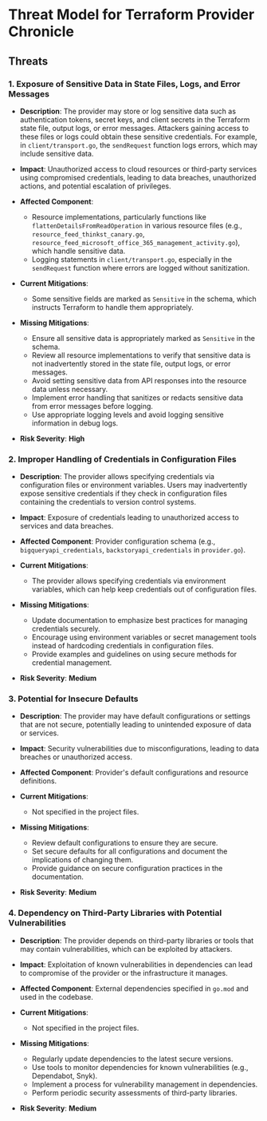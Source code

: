 # Threat Model for Terraform Provider Chronicle

## Threats

### 1. Exposure of Sensitive Data in State Files, Logs, and Error Messages

- **Description**: The provider may store or log sensitive data such as authentication tokens, secret keys, and client secrets in the Terraform state file, output logs, or error messages. Attackers gaining access to these files or logs could obtain these sensitive credentials. For example, in `client/transport.go`, the `sendRequest` function logs errors, which may include sensitive data.

- **Impact**: Unauthorized access to cloud resources or third-party services using compromised credentials, leading to data breaches, unauthorized actions, and potential escalation of privileges.

- **Affected Component**:
  - Resource implementations, particularly functions like `flattenDetailsFromReadOperation` in various resource files (e.g., `resource_feed_thinkst_canary.go`, `resource_feed_microsoft_office_365_management_activity.go`), which handle sensitive data.
  - Logging statements in `client/transport.go`, especially in the `sendRequest` function where errors are logged without sanitization.

- **Current Mitigations**:
  - Some sensitive fields are marked as `Sensitive` in the schema, which instructs Terraform to handle them appropriately.

- **Missing Mitigations**:
  - Ensure all sensitive data is appropriately marked as `Sensitive` in the schema.
  - Review all resource implementations to verify that sensitive data is not inadvertently stored in the state file, output logs, or error messages.
  - Avoid setting sensitive data from API responses into the resource data unless necessary.
  - Implement error handling that sanitizes or redacts sensitive data from error messages before logging.
  - Use appropriate logging levels and avoid logging sensitive information in debug logs.

- **Risk Severity**: **High**

### 2. Improper Handling of Credentials in Configuration Files

- **Description**: The provider allows specifying credentials via configuration files or environment variables. Users may inadvertently expose sensitive credentials if they check in configuration files containing the credentials to version control systems.

- **Impact**: Exposure of credentials leading to unauthorized access to services and data breaches.

- **Affected Component**: Provider configuration schema (e.g., `bigqueryapi_credentials`, `backstoryapi_credentials` in `provider.go`).

- **Current Mitigations**:
  - The provider allows specifying credentials via environment variables, which can help keep credentials out of configuration files.

- **Missing Mitigations**:
  - Update documentation to emphasize best practices for managing credentials securely.
  - Encourage using environment variables or secret management tools instead of hardcoding credentials in configuration files.
  - Provide examples and guidelines on using secure methods for credential management.

- **Risk Severity**: **Medium**

### 3. Potential for Insecure Defaults

- **Description**: The provider may have default configurations or settings that are not secure, potentially leading to unintended exposure of data or services.

- **Impact**: Security vulnerabilities due to misconfigurations, leading to data breaches or unauthorized access.

- **Affected Component**: Provider's default configurations and resource definitions.

- **Current Mitigations**:
  - Not specified in the project files.

- **Missing Mitigations**:
  - Review default configurations to ensure they are secure.
  - Set secure defaults for all configurations and document the implications of changing them.
  - Provide guidance on secure configuration practices in the documentation.

- **Risk Severity**: **Medium**

### 4. Dependency on Third-Party Libraries with Potential Vulnerabilities

- **Description**: The provider depends on third-party libraries or tools that may contain vulnerabilities, which can be exploited by attackers.

- **Impact**: Exploitation of known vulnerabilities in dependencies can lead to compromise of the provider or the infrastructure it manages.

- **Affected Component**: External dependencies specified in `go.mod` and used in the codebase.

- **Current Mitigations**:
  - Not specified in the project files.

- **Missing Mitigations**:
  - Regularly update dependencies to the latest secure versions.
  - Use tools to monitor dependencies for known vulnerabilities (e.g., Dependabot, Snyk).
  - Implement a process for vulnerability management in dependencies.
  - Perform periodic security assessments of third-party libraries.

- **Risk Severity**: **Medium**
